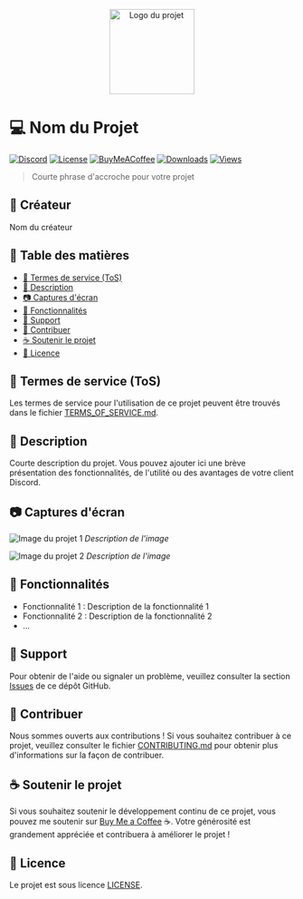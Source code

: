 <p align="center">
  <img src="logo.png" alt="Logo du projet" width="150">
</p>

# :computer: Nom du Projet

[![Discord](https://img.shields.io/discord/123456789012345678.svg?colorB=7289DA&label=Discord&logo=discord&logoColor=white)](https://discord.gg/votre-serveur)
[![License](https://img.shields.io/github/license/votre-utilisateur/votre-projet.svg)](LICENSE)
[![BuyMeACoffee](https://img.shields.io/badge/Buy%20Me%20a-Coffee-%23FFDD00.svg)](https://www.buymeacoffee.com/votre-utilisateur)
[![Downloads](https://img.shields.io/github/downloads/votre-utilisateur/votre-projet/total.svg)](https://github.com/xYanzup/selfbot/releases)
[![Views](https://views.whatever/view-count/xYanzu/selfbot.svg)](https://views.whatever/view-count/xYanzu/selfbot)
> Courte phrase d'accroche pour votre projet

## :bust_in_silhouette: Créateur

Nom du créateur

## :scroll: Table des matières

- [:page_facing_up: Termes de service (ToS)](#termes-de-service-tos)
- [:memo: Description](#description)
- [:camera: Captures d'écran](#captures-décran)
- [:rocket: Fonctionnalités](#fonctionnalités)
- [:speech_balloon: Support](#support)
- [:tada: Contribuer](#contribuer)
- [:coffee: Soutenir le projet](#soutenir-le-projet)
- [:scroll: Licence](#licence)

## :page_facing_up: Termes de service (ToS)

Les termes de service pour l'utilisation de ce projet peuvent être trouvés dans le fichier [TERMS_OF_SERVICE.md](TERMS_OF_SERVICE.md).

## :memo: Description

Courte description du projet. Vous pouvez ajouter ici une brève présentation des fonctionnalités, de l'utilité ou des avantages de votre client Discord.

## :camera: Captures d'écran

![Image du projet 1](screenshot1.png)
*Description de l'image*

![Image du projet 2](screenshot2.png)
*Description de l'image*

## :rocket: Fonctionnalités

- Fonctionnalité 1 : Description de la fonctionnalité 1
- Fonctionnalité 2 : Description de la fonctionnalité 2
- ...

## :speech_balloon: Support

Pour obtenir de l'aide ou signaler un problème, veuillez consulter la section [Issues](https://github.com/votre-utilisateur/votre-projet/issues) de ce dépôt GitHub.

## :tada: Contribuer

Nous sommes ouverts aux contributions ! Si vous souhaitez contribuer à ce projet, veuillez consulter le fichier [CONTRIBUTING.md](CONTRIBUTING.md) pour obtenir plus d'informations sur la façon de contribuer.

## :coffee: Soutenir le projet

Si vous souhaitez soutenir le développement continu de ce projet, vous pouvez me soutenir sur [Buy Me a Coffee](https://www.buymeacoffee.com/votre-utilisateur) :coffee:. Votre générosité est grandement appréciée et contribuera à améliorer le projet !

## :scroll: Licence

Le projet est sous licence [LICENSE](LICENSE).
